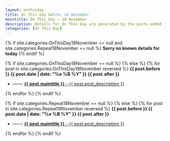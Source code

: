 ```yaml
---
layout: onthisday
title: On This Day &#124; 18 November
maintitle: On This Day — 18 November
description: Details for On This Day are genarated by the posts added to the website so the content is subject to changes/updates over time.
categories: [On This Day]
---
```


{% if site.categories.OnThisDay18November == null and site.categories.Repeat18November == null %}
<strong>Sorry no known details for today</strong>
{% endif %}

{% if site.categories.OnThisDay18November == null %}
{% else %}
{% for post in site.categories.OnThisDay18November reversed %}
<strong>{{ post.before }} {{ post.date | date: "%e %B %Y" }} {{ post.after }}</strong>
<ul>
<li> ——: <a href="{{ post.url }}"><strong>{{ post.maintitle }}</strong> - {{ post.post_description }}</a></li>
</ul>
{% endfor %}
{% endif %}

{% if site.categories.Repeat18November == null %}
{% else %}
{% for post in site.categories.Repeat18November reversed %}
<strong>{{ post.before }} {{ post.date | date: "%e %B %Y" }} {{ post.after }}</strong>
<ul>
<li> ——: <a href="{{ post.url }}"><strong>{{ post.maintitle }}</strong> - {{ post.post_description }}</a></li>
</ul>
{% endfor %}
{% endif %}
